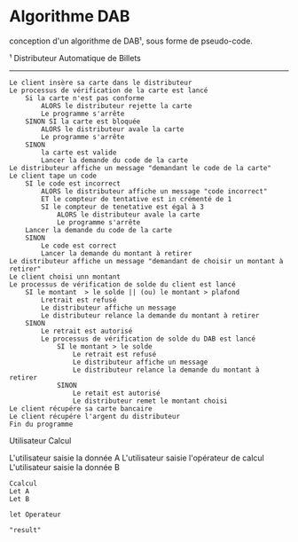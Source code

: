 # Algorithme DAB

conception d'un algorithme de DAB¹, sous forme de pseudo-code.

¹ Distributeur Automatique de Billets

---

```text
Le client insère sa carte dans le distributeur
Le processus de vérification de la carte est lancé
    Si la carte n'est pas conforme 
        ALORS le distributeur rejette la carte
        Le programme s'arrête
    SINON SI la carte est bloquée
        ALORS le distributeur avale la carte
        Le programme s'arrête
    SINON
        la carte est valide
        Lancer la demande du code de la carte
Le distributeur affiche un message "demandant le code de la carte"
Le client tape un code
    SI le code est incorrect 
        ALORS le distributeur affiche un message "code incorrect"
        ET le compteur de tentative est in crémenté de 1
        SI le compteur de tenetative est égal à 3
            ALORS le distributeur avale la carte
            Le programme s'arrête 
    Lancer la demande du code de la carte
    SINON
        Le code est correct 
        Lancer la demande du montant à retirer
Le distributeur affiche un message "demandant de choisir un montant à retirer"
Le client choisi unn montant
Le processus de vérification de solde du client est lancé
    SI le montant  > le solde || (ou) le montant > plafond
        Lretrait est refusé
        Le distributeur affiche un message
        Le distributeur relance la demande du montant à retirer
    SINON
        Le retrait est autorisé
        Le processus de vérification de solde du DAB est lancé
            SI le montant > le solde
                Le retrait est refusé
                Le distributeur affiche un message
                Le distributeur relance la demande du montant à retirer
            SINON 
                Le retait est autorisé
                Le distributeur remet le montant choisi
Le client récupére sa carte bancaire
Le client récupére l'argent du distributeur
Fin du programme
```





Utilisateur
Calcul

L'utilisateur saisie la donnée A
L'utilisateur saisie l'opérateur de calcul
L'utilisateur saisie la donnée B

    Ccalcul
    Let A
    Let B
    
    let Operateur

    "result"

